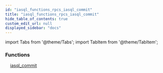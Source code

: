 ```yaml
---
id: "iasql_functions_rpcs_iasql_commit"
title: "iasql_functions_rpcs_iasql_commit"
hide_table_of_contents: true
custom_edit_url: null
displayed_sidebar: "docs"
---
```


import Tabs from '@theme/Tabs';
import TabItem from '@theme/TabItem';

<Tabs queryString="view">
  <TabItem value="components" label="Components" default>

### Functions
    [iasql_commit](../../builtin/tables/iasql_functions_rpcs_iasql_commit.IasqlCommit)

</TabItem>
  <TabItem value="code-examples" label="Code examples">

</TabItem>
</Tabs>
